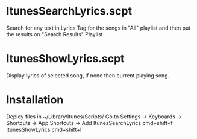 # ItunesSearchLyrics.scpt
Search for any text in Lyrics Tag for the songs in "All" playlist and then put the results on "Search Results" Playlist
# ItunesShowLyrics.scpt
Display lyrics of selected song, if none then current playing song.

# Installation
Deploy files in ~/Library/Itunes/Scripts/
Go to Settings -> Keyboards -> Shortcuts -> App Shortcuts -> Add
  ItunesSearchLyrics  cmd+shift+f
  ItunesShowLyrics    cmd+shift+l
